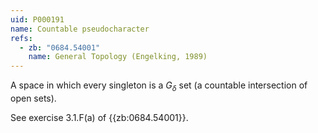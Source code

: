 ```yaml
---
uid: P000191
name: Countable pseudocharacter
refs:
  - zb: "0684.54001"
    name: General Topology (Engelking, 1989)
---
```


A space in which every singleton is a $G_\delta$ set (a countable intersection of open sets).

See exercise 3.1.F(a) of {{zb:0684.54001}}.
